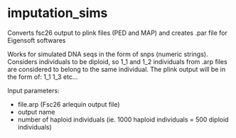 # imputation_sims

Converts fsc26 output to plink files (PED and MAP) and creates .par file for Eigensoft softwares

Works for simulated DNA seqs in the form of snps (numeric strings).
Considers individuals to be diploid, so
1_1 and 1_2 individuals from .arp files are considered to belong to the same individual. The plink output will be in the form of:
1_1
1_3 
etc...

Input parameters:
- file.arp (Fsc26 arlequin output file)
- output name
- number of haploid individuals (ie. 1000 haploid individuals = 500 diploid individuals)
